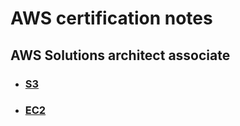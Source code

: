 # AWS certification notes

## AWS Solutions architect associate 

- ### [S3](https://github.com/Ritesh007/aws/tree/main/solutionsarchitect_associate/s3)

- ### [EC2](https://github.com/Ritesh007/aws/tree/main/solutionsarchitect_associate/ec2)